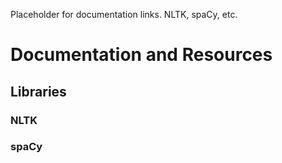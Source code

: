 Placeholder for documentation links. NLTK, spaCy, etc.

# Documentation and Resources

## Libraries

### NLTK

### spaCy
